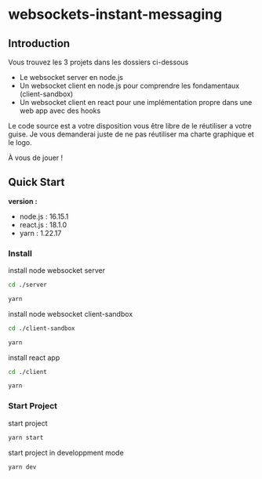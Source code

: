 # websockets-instant-messaging

## Introduction

Vous trouvez les 3 projets dans les dossiers ci-dessous

- Le websocket server en node.js
- Un websocket  client en node.js pour comprendre les fondamentaux (client-sandbox)
- Un websocket  client en react pour une implémentation propre dans une web app avec des hooks


Le code source est a votre disposition vous être libre de le réutiliser a votre guise. Je vous demanderai juste de ne pas réutiliser ma charte graphique et le logo.

À vous de jouer !

## **Quick Start**

**version :**

- node.js :  16.15.1
- react.js : 18.1.0
- yarn : 1.22.17

### Install

install node websocket server

```bash
cd ./server
```

```bash
yarn
```

install node websocket client-sandbox

```bash
cd ./client-sandbox
```

```bash
yarn
```

install react app

```bash
cd ./client
```

```bash
yarn
```

### Start Project

start project

```bash
yarn start
```

start project in developpment mode

```bash
yarn dev
```
